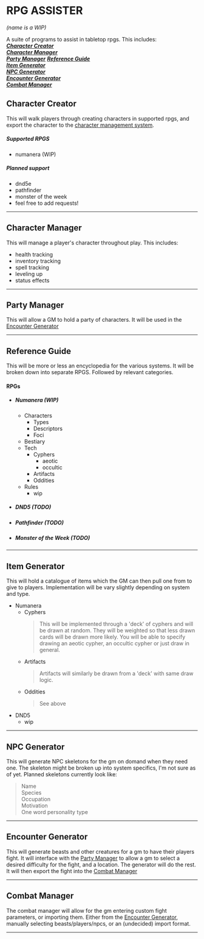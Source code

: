 # RPG ASSISTER
*(name is a WIP)*

A suite of programs to assist in tabletop rpgs. This includes:  
[***Character Creator***](#character-creator)  
[***Character Manager***](#character-manager)  
[***Party Manager***](#party-manager)
[***Reference Guide***](#reference-guide)  
[***Item Generator***](#item-generator)  
[***NPC Generator***](#npc-generator)  
[***Encounter Generator***](#encounter-generator)  
[***Combat Manager***](#combat-manager)

## Character Creator
This will walk players through creating characters in supported rpgs, and export the character to the [character
management system](#character-manager).
##### Supported RPGS   
- numanera (WIP)
##### Planned support
- dnd5e
- pathfinder
- monster of the week
- feel free to add requests!
___
## Character Manager
This will manage a player's character throughout play. This includes:
- health tracking
- inventory tracking
- spell tracking
- leveling up
- status effects
___
## Party Manager  
This will allow a GM to hold a party of characters. It will be used in the [Encounter Generator](#encounter-generator)
___
## Reference Guide  
This will be more or less an encyclopedia for the various systems. It will be broken down into separate RPGS. Followed 
by relevant categories.
#### RPGs
- ##### Numanera (WIP)
  - Characters
    - Types
    - Descriptors
    - Foci
  - Bestiary
  - Tech
    - Cyphers
      - aeotic
      - occultic
    - Artifacts
    - Oddities
  - Rules
    - wip
- ##### DND5 (TODO)
- ##### Pathfinder (TODO)
- ##### Monster of the Week (TODO)
___
## Item Generator
This will hold a catalogue of items which the GM can then pull one from to give to players. Implementation will be 
vary slightly depending on system and type. 
- Numanera
  - Cyphers  
    > This will be implemented through a 'deck' of cyphers and will be drawn at random. They will be weighted so that 
    less drawn cards will be drawn more likely. You will be able to specify drawing an aeotic cypher, an occultic cypher 
    or just draw in general.
  - Artifacts
    > Artifacts will similarly be drawn from a 'deck' with same draw logic. 
  - Oddities
    > See above
- DND5
  - wip
___
## NPC Generator
This will generate NPC skeletons for the gm on domand when they need one. 
The skeleton might be broken up into system specifics, I'm not sure as of yet. Planned skeletons currently look like:
> Name  
Species  
Occupation  
Motivation  
One word personality type  
___
## Encounter Generator
This will generate beasts and other creatures for a gm to have their players fight. It will interface with the 
[Party Manager](#party-manager) to allow a gm to select a desired difficulty for the fight, and a location. The 
generator will do the rest. It will then export the fight into the [Combat Manager](#combat-manager)
___
## Combat Manager
The combat manager will allow for the gm entering custom fight parameters, or importing them. Either from the 
[Encounter Generator](#encounter-generator), manually selecting beasts/players/npcs, or an (undecided) import format.
___
